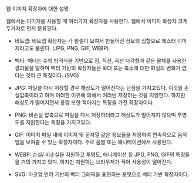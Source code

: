 웹 이미지 확장자에 대한 설명

웹에서는 이미지를 사용할 때 여러가지 확장자를 사용한다.
웹에서 이미지 확장자 크게 두가지로 먼저 분류된다.

- 비트맵: 비트맵 확장자는 각 필셀이 모여서 만들어진 정보의 집합으로 레스터 이미지라고도 불린다. (JPG, PNG, GIF, WEBP)
- 벡터: 벡터는 수학 방적식을 기반으로 점, 직선, 곡선 다각형과 같은 물체를 사용한 결과물을 말하며 벡터 기반의 확장자들은 확대 또는 축소에 대한 화질의 변화가 없다는 것이 큰 특징이다. (SVG)

- JPG: 파일을 다시 저장할 경우 해상도가 떨어진다는 단점을 가지고있다. 이것을 손실압축이라고 하며 이러한 이유에 의해서 여러번 저장하는 것을 지양한다. 하지만 해상도가 떨어지면서 용량 또한 작아지는 특징을 가진 확장자이다.
- PNG: 비손실 압축으로 파일을 다시 저장하더라고 해상도가 떨어지지 않으며 투명도를 지원한다는 특징을 가지고있다.
- GIF: 이미지 파일 내에 이미지 및 문자열 같은 정보들을 저장하여 연속적으로 움직임을 보여줄 수 있는 확장자이다. 주로 움짤 또는 애니메이션에서 사용된다.
- WEBP: 손실/ 비손실을 지원하고 투명도, 애니메이션 등 JPG, PNG, GIF의 특징들을 거의 가지고 있다. 하지만 지원하는 브라우저가 적어 사용성이 떨어진다.

- SVG: 마크업 언어 기반의 벡터 그래픽을 표현하는 포맷으로 벡터 기반 확장자이다. 
